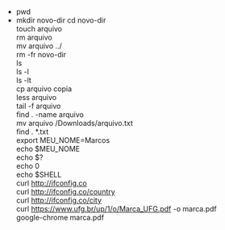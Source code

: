 * pwd
* mkdir novo-dir
cd novo-dir<br />
touch arquivo<br />
rm arquivo<br />
mv arquivo ../<br />
rm -fr novo-dir<br />
ls<br />
ls -l<br />
ls -lt<br />
cp arquivo copia<br />
less arquivo<br />
tail -f arquivo<br />
find . -name arquivo<br />
mv arquivo /Downloads/arquivo.txt<br />
find . *.txt<br />
export MEU_NOME=Marcos<br />
echo $MEU_NOME<br />
echo $?<br />
echo 0<br />
echo $SHELL<br />
curl http://ifconfig.co<br />
curl http://ifconfig.co/country<br />
curl http://ifconfig.co/city<br />
curl https://www.ufg.br/up/1/o/Marca_UFG.pdf -o marca.pdf<br />
google-chrome marca.pdf<br />
